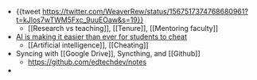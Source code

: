- {{tweet https://twitter.com/WeaverRew/status/1567517374768680961?t=kJlos7wTWM5Fxc_9uuEOaw&s=19}}
	- [[Research vs teaching]], [[Tenure]], [[Mentoring faculty]]
- [AI is making it easier than ever for students to cheat](https://slate.com/technology/2022/09/ai-students-writing-cheating-sudowrite.html)
	- [[Artificial intelligence]], [[Cheating]]
- Syncing with [[Google Drive]], Syncthing, and [[Github]]
	- https://github.com/edtechdev/notes
-